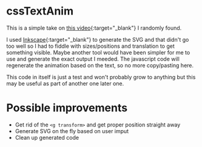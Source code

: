 # cssTextAnim

This is a simple take on [this video](https://www.youtube.com/watch?v=vJNVramny9k&t=282s){:target="_blank"} I randomly found.

I used [Inkscape](https://inkscape.org/){:target="_blank"} to generate the SVG and that didn't go too well so I had to fiddle with sizes/positions and translation
to get something visible.
Maybe another tool would have been simpler for me to use and generate the exact output I meeded.
The javascript code will regenerate the animation based on the text, so no more copy/pasting here.

This code in itself is just a test and won't probably grow to anything
but this may be useful as part of another one later one.

# Possible improvements

- Get rid of the `<g transform>` and get proper position straight away
- Generate SVG on the fly based on user imput
- Clean up generated code
